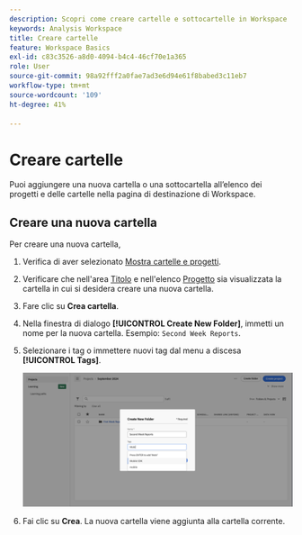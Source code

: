 ```yaml
---
description: Scopri come creare cartelle e sottocartelle in Workspace
keywords: Analysis Workspace
title: Creare cartelle
feature: Workspace Basics
exl-id: c83c3526-a8d0-4094-b4c4-46cf70e1a365
role: User
source-git-commit: 98a92fff2a0fae7ad3e6d94e61f8babed3c11eb7
workflow-type: tm+mt
source-wordcount: '109'
ht-degree: 41%

---
```


# Creare cartelle

Puoi aggiungere una nuova cartella o una sottocartella all’elenco dei progetti e delle cartelle nella pagina di destinazione di Workspace.

## Creare una nuova cartella

Per creare una nuova cartella,

1. Verifica di aver selezionato [Mostra cartelle e progetti](/help/analysis-workspace/build-workspace-project/freeform-overview.md#show-selector).

1. Verificare che nell&#39;area [Titolo](/help/analysis-workspace/build-workspace-project/freeform-overview.md#title-area) e nell&#39;elenco [Progetto](/help/analysis-workspace/build-workspace-project/freeform-overview.md#project-list) sia visualizzata la cartella in cui si desidera creare una nuova cartella.

1. Fare clic su **Crea cartella**.

1. Nella finestra di dialogo **[!UICONTROL Create New Folder]**, immetti un nome per la nuova cartella. Esempio: `Second Week Reports`.

1. Selezionare i tag o immettere nuovi tag dal menu a discesa **[!UICONTROL Tags]**.

   ![Crea nuova cartella](../assets/create-new-folder.png)

1. Fai clic su **Crea**.
La nuova cartella viene aggiunta alla cartella corrente.
